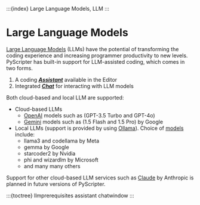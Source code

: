 :::{index} Large Language Models, LLM
:::

# Large Language Models

[Large Language Models](https://en.wikipedia.org/wiki/Large_language_model) (LLMs) have the
potential of transforming the coding experience and increasing programmer productivity
to new levels.  PyScripter has built-in support for LLM-assisted coding, which comes
in two forms.

1. A coding [***Assistant***](assistant) available in the Editor
2. Integrated [***Chat***](chatwindow) for interacting with LLM models

Both cloud-based and local LLM are supported:

- Cloud-based LLMs
  - [OpenAI](https://openai.com/) models such as (GPT-3.5 Turbo and GPT-4o)
  - [Gemini](https://gemini.google.com/) models such as (1.5 Flash and 1.5 Pro) by Google 
- Local LLMs (support is provided by using [Ollama](https://github.com/ollama/ollama)).
  Choice of [models](https://ollama.com/library) include:
  - llama3 and codellama by Meta
  - gemma by Google
  - starcoder2 by Nvidia
  - phi and wizardlm by Microsoft
  - and many many others

Support for other cloud-based LLM services such as [Claude](https://www.anthropic.com/claude) by Anthropic is planned in future
versions of PyScripter.

:::{toctree}
llmprerequisites
assistant
chatwindow
:::



